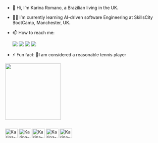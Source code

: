 - 👋 Hi, I’m Karina Romano, a Brazilian living in the UK.
- 👩‍💻 I’m currently learning AI-driven software Engineering at SkillsCity BootCamp, Manchester, UK.
- 📫 How to reach me:
  <div> 
  <a href= "mailto:karinadevuk@gmail.com"><img src="https://img.shields.io/badge/Gmail-D14836?style=for-the-badge&logo=gmail&logoColor=white" target="_blank"></a>
  <a href="https://wa.me/+4407944139767"><img src="https://img.shields.io/badge/WhatsApp-25D366?style=for-the-badge&logo=whatsapp&logoColor=white" target="_blank"></a>
  <a href="https://www.linkedin.com/in/karinaromano/" target="_blank"><img src= "https://img.shields.io/badge/LinkedIn-0077B5?style=for-the-badge&logo=linkedin&logoColor=white" target="_blank"></a>
  <a href="https://app.netlify.com/teams/karinaromano/sites" target="_blank"><img src= "https://img.shields.io/badge/Netlify-00C7B7?style=for-the-badge&logo=netlify&logoColor=white" target="_blank"></a>
   
  </div>
- ⚡ Fun fact: 🎾I am considered a reasonable tennis player

<div>
  <a href="https://github.com/karinaromano/karinaromano">
  <img height="180em" src="https://github-readme-stats.vercel.app/api/top-langs/?username=karinaromano&layout=compact&langs_count=16&theme=dark" />        
  </a>
</div>

  ##
  
<div>
<img align="center" alt="Karina-HTML" height="30" width="40" src="https://cdn.jsdelivr.net/gh/devicons/devicon@latest/icons/html5/html5-original.svg" />
<img align="center" alt="Karina-CSS" height="30" width="40" src="https://cdn.jsdelivr.net/gh/devicons/devicon@latest/icons/css3/css3-original.svg" />
<img align="center" alt="Karina-JS" height="30" width="40" src="https://cdn.jsdelivr.net/gh/devicons/devicon@latest/icons/javascript/javascript-plain.svg" />
<img align="center" alt="Karina-bootstrap" height="30" width="40" src="https://cdn.jsdelivr.net/gh/devicons/devicon@latest/icons/python/python-original.svg" />
<img align="center" alt="Karina-bootstrap" height="30" width="40" src="https://cdn.jsdelivr.net/gh/devicons/devicon@latest/icons/bootstrap/bootstrap-original-wordmark.svg" />
          
          

          
          
</div>
<!---
karinaromano/karinaromano is a ✨ special ✨ repository because its `README.md` (this file) appears on your GitHub profile.
You can click the Preview link to take a look at your changes.
--->
